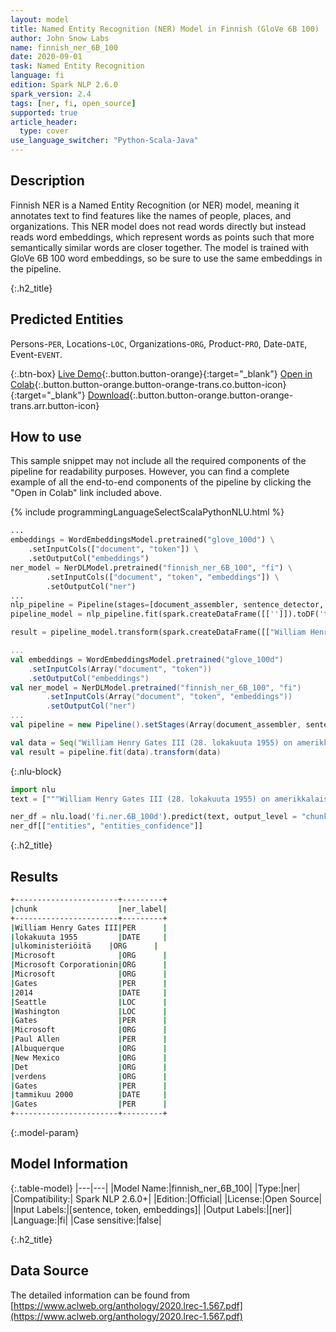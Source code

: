 ```yaml
---
layout: model
title: Named Entity Recognition (NER) Model in Finnish (GloVe 6B 100)
author: John Snow Labs
name: finnish_ner_6B_100
date: 2020-09-01
task: Named Entity Recognition
language: fi
edition: Spark NLP 2.6.0
spark_version: 2.4
tags: [ner, fi, open_source]
supported: true
article_header:
  type: cover
use_language_switcher: "Python-Scala-Java"
---
```


## Description
Finnish NER is a Named Entity Recognition (or NER) model, meaning it annotates text to find features like the names of people, places, and organizations. This NER model does not read words directly but instead reads word embeddings, which represent words as points such that more semantically similar words are closer together. The model is trained with GloVe 6B 100 word embeddings, so be sure to use the same embeddings in the pipeline.

{:.h2_title}
## Predicted Entities 
Persons-`PER`, Locations-`LOC`, Organizations-`ORG`, Product-`PRO`, Date-`DATE`, Event-`EVENT`.


{:.btn-box}
[Live Demo](https://demo.johnsnowlabs.com/public/PP_EXPLAIN_DOCUMENT_FI/){:.button.button-orange}{:target="_blank"}
[Open in Colab](https://colab.research.google.com/github/JohnSnowLabs/spark-nlp-workshop/blob/master/tutorials/streamlit_notebooks/PP_EXPLAIN_DOCUMENT.ipynb){:.button.button-orange.button-orange-trans.co.button-icon}{:target="_blank"}
[Download](https://s3.amazonaws.com/auxdata.johnsnowlabs.com/public/models/finnish_ner_6B_100_fi_2.6.0_2.4_1598965807300.zip){:.button.button-orange.button-orange-trans.arr.button-icon}

## How to use

This sample snippet may not include all the required components of the pipeline for readability purposes. However, you can find a complete example of all the end-to-end components of the pipeline by clicking the "Open in Colab" link included above.
 

<div class="tabs-box" markdown="1">

{% include programmingLanguageSelectScalaPythonNLU.html %}

```python
...
embeddings = WordEmbeddingsModel.pretrained("glove_100d") \
    .setInputCols(["document", "token"]) \
    .setOutputCol("embeddings")
ner_model = NerDLModel.pretrained("finnish_ner_6B_100", "fi") \
        .setInputCols(["document", "token", "embeddings"]) \
        .setOutputCol("ner")
...        
nlp_pipeline = Pipeline(stages=[document_assembler, sentence_detector, tokenizer, embeddings, ner_model, ner_converter])
pipeline_model = nlp_pipeline.fit(spark.createDataFrame([['']]).toDF('text'))

result = pipeline_model.transform(spark.createDataFrame([["William Henry Gates III (28. lokakuuta 1955) on amerikkalaisia \u200b\u200bulkoministeriöitä, ohjelmistoja, sijoittajia ja filantroppeja. Microsoft on toiminut Microsoft Corporationin välittäjänä. I løbet af sin karriere hos Microsoft havde Gates stillinger som formand, administrerende direktør (administratorerendeøøør), præsident og chefsoftwarearkitekt, samtidig med at han var den største individualelle aktionær indtil maj 2014. mikrotietokonevoluutioille i 1970'erne 1980 1980erne. Født and opvokset i Seattle, Washington, var Gates grundlægger af Microsoft sammen med barndomsvennen Paul Allen i 1975 i Albuquerque, New Mexico; Det fortsatte med at blive verdens største virksomhed inden for personlig tietokoneohjelmistot. Gates førte virksomheden som formand and administratorer direktør, indtil han trådte tilbage som administrerende direktør tammikuu 2000, miehet han forblev formand blev chefsoftwarearkitekt. Olen slutningen 1990'erne var Gates blevet kritiseret for syn forretningstaktik, der er blevet betragtet som konkurrencebegrænsende. Denne udtalelse er blevet opretholdt ved adskillige retsafgørelser. Kesäkuun 2006 Meddelte Gates, at han ville overgå til en deltidsrolle i Microsoft og fuldtidsarbejde i Bill & Melinda Gates Foundation, det private velgørende fundament, som han og hans kone, Melinda Gates, oprettede i 2000. Han overførte gradvist sine pligter Tilaaja Ray Ozzie ja Craig Mundie. Han trådte tilbage som formand for Microsoft helmikuussa 2014 ja tiltrådte en ny stilling som teknologiatietojen antaja at støtte den nyudnævnte adminerende direktør Satya Nadella."]], ["text"]))
```

```scala
...
val embeddings = WordEmbeddingsModel.pretrained("glove_100d")
    .setInputCols(Array("document", "token"))
    .setOutputCol("embeddings")
val ner_model = NerDLModel.pretrained("finnish_ner_6B_100", "fi")
        .setInputCols(Array("document", "token", "embeddings"))
        .setOutputCol("ner")
...
val pipeline = new Pipeline().setStages(Array(document_assembler, sentence_detector, tokenizer, embeddings, ner_model, ner_converter))

val data = Seq("William Henry Gates III (28. lokakuuta 1955) on amerikkalaisia ​​ulkoministeriöitä, ohjelmistoja, sijoittajia ja filantroppeja. Microsoft on toiminut Microsoft Corporationin välittäjänä. I løbet af sin karriere hos Microsoft havde Gates stillinger som formand, administrerende direktør (administratorerendeøøør), præsident og chefsoftwarearkitekt, samtidig med at han var den største individualelle aktionær indtil maj 2014. mikrotietokonevoluutioille i 1970"erne 1980 1980erne. Født and opvokset i Seattle, Washington, var Gates grundlægger af Microsoft sammen med barndomsvennen Paul Allen i 1975 i Albuquerque, New Mexico; Det fortsatte med at blive verdens største virksomhed inden for personlig tietokoneohjelmistot. Gates førte virksomheden som formand and administratorer direktør, indtil han trådte tilbage som administrerende direktør tammikuu 2000, miehet han forblev formand blev chefsoftwarearkitekt. Olen slutningen 1990"erne var Gates blevet kritiseret for syn forretningstaktik, der er blevet betragtet som konkurrencebegrænsende. Denne udtalelse er blevet opretholdt ved adskillige retsafgørelser. Kesäkuun 2006 Meddelte Gates, at han ville overgå til en deltidsrolle i Microsoft og fuldtidsarbejde i Bill & Melinda Gates Foundation, det private velgørende fundament, som han og hans kone, Melinda Gates, oprettede i 2000. [9] Han overførte gradvist sine pligter Tilaaja Ray Ozzie ja Craig Mundie. Han trådte tilbage som formand for Microsoft helmikuussa 2014 ja tiltrådte en ny stilling som teknologiatietojen antaja at støtte den nyudnævnte adminerende direktør Satya Nadella.").toDF("text")
val result = pipeline.fit(data).transform(data)
```

{:.nlu-block}
```python
import nlu
text = ["""William Henry Gates III (28. lokakuuta 1955) on amerikkalaisia ​​ulkoministeriöitä, ohjelmistoja, sijoittajia ja filantroppeja. Microsoft on toiminut Microsoft Corporationin välittäjänä. I løbet af sin karriere hos Microsoft havde Gates stillinger som formand, administrerende direktør (administratorerendeøøør), præsident og chefsoftwarearkitekt, samtidig med at han var den største individualelle aktionær indtil maj 2014. mikrotietokonevoluutioille i 1970'erne 1980 1980erne. Født and opvokset i Seattle, Washington, var Gates grundlægger af Microsoft sammen med barndomsvennen Paul Allen i 1975 i Albuquerque, New Mexico; Det fortsatte med at blive verdens største virksomhed inden for personlig tietokoneohjelmistot. Gates førte virksomheden som formand and administratorer direktør, indtil han trådte tilbage som administrerende direktør tammikuu 2000, miehet han forblev formand blev chefsoftwarearkitekt. Olen slutningen 1990'erne var Gates blevet kritiseret for syn forretningstaktik, der er blevet betragtet som konkurrencebegrænsende. Denne udtalelse er blevet opretholdt ved adskillige retsafgørelser. Kesäkuun 2006 Meddelte Gates, at han ville overgå til en deltidsrolle i Microsoft og fuldtidsarbejde i Bill & Melinda Gates Foundation, det private velgørende fundament, som han og hans kone, Melinda Gates, oprettede i 2000. [9] Han overførte gradvist sine pligter Tilaaja Ray Ozzie ja Craig Mundie. Han trådte tilbage som formand for Microsoft helmikuussa 2014 ja tiltrådte en ny stilling som teknologiatietojen antaja at støtte den nyudnævnte adminerende direktør Satya Nadella."""]

ner_df = nlu.load('fi.ner.6B_100d').predict(text, output_level = "chunk")
ner_df[["entities", "entities_confidence"]]
```
</div>

{:.h2_title}
## Results

```bash
+-----------------------+---------+
|chunk                  |ner_label|
+-----------------------+---------+
|William Henry Gates III|PER      |
|lokakuuta 1955         |DATE     |
|​​ulkoministeriöitä    |ORG      |
|Microsoft              |ORG      |
|Microsoft Corporationin|ORG      |
|Microsoft              |ORG      |
|Gates                  |PER      |
|2014                   |DATE     |
|Seattle                |LOC      |
|Washington             |LOC      |
|Gates                  |PER      |
|Microsoft              |ORG      |
|Paul Allen             |PER      |
|Albuquerque            |ORG      |
|New Mexico             |ORG      |
|Det                    |ORG      |
|verdens                |ORG      |
|Gates                  |PER      |
|tammikuu 2000          |DATE     |
|Gates                  |PER      |
+-----------------------+---------+
```

{:.model-param}
## Model Information

{:.table-model}
|---|---|
|Model Name:|finnish_ner_6B_100|
|Type:|ner|
|Compatibility:| Spark NLP 2.6.0+|
|Edition:|Official|
|License:|Open Source|
|Input Labels:|[sentence, token, embeddings]|
|Output Labels:|[ner]|
|Language:|fi|
|Case sensitive:|false|

{:.h2_title}
## Data Source
The detailed information can be found from [https://www.aclweb.org/anthology/2020.lrec-1.567.pdf](https://www.aclweb.org/anthology/2020.lrec-1.567.pdf)